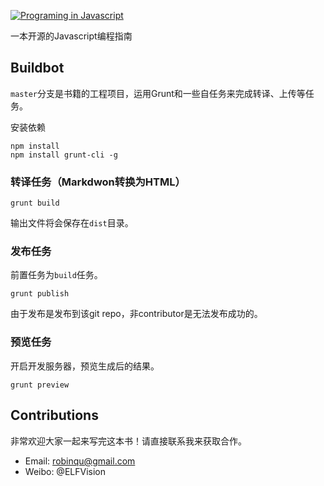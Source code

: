 [![Programing in Javascript](https://raw.githubusercontent.com/RobinQu/Programing-In-Javascript/master/lib/template/images/logo.png)](http://pij.robinqu.me/)


一本开源的Javascript编程指南

## Buildbot


`master`分支是书籍的工程项目，运用Grunt和一些自任务来完成转译、上传等任务。

安装依赖
```
npm install
npm install grunt-cli -g
```

### 转译任务（Markdwon转换为HTML）

```
grunt build
```
输出文件将会保存在`dist`目录。

### 发布任务

前置任务为`build`任务。


```
grunt publish
```

由于发布是发布到该git repo，非contributor是无法发布成功的。

### 预览任务

开启开发服务器，预览生成后的结果。

```
grunt preview
```



## Contributions

非常欢迎大家一起来写完这本书！请直接联系我来获取合作。

* Email: robinqu@gmail.com
* Weibo: @ELFVision